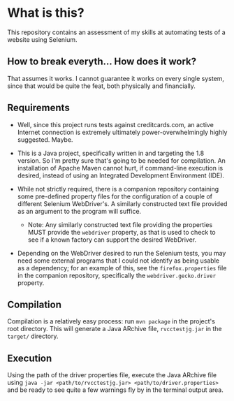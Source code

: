 # What is this?
This repository contains an assessment of my skills at automating tests of a
website using Selenium.

## How to break everyth... How does it work?

That assumes it works. I cannot guarantee it works on every single system, since
that would be quite the feat, both physically and financially.

## Requirements

* Well, since this project runs tests against creditcards.com, an active Internet
connection is extremely ultimately power-overwhelmingly highly suggested. Maybe.

* This is a Java project, specifically written in and targeting the 1.8 version.
So I'm pretty sure that's going to be needed for compilation. An installation
of Apache Maven cannot hurt, if command-line execution is desired, instead of
using an Integrated Development Environment (IDE).

* While not strictly required, there is a companion repository containing some
pre-defined property files for the configuration of a couple of different
Selenium WebDriver's. A similarly constructed text file provided as an argument
to the program will suffice.

  - Note: Any similarly constructed text file providing the properties MUST
provide the `webdriver` property, as that is used to check to see if a known
factory can support the desired WebDriver.

* Depending on the WebDriver desired to run the Selenium tests, you may need
some external programs that I could not identify as being usable as a
dependency; for an example of this, see the `firefox.properties` file in the
companion repository, specifically the `webdriver.gecko.driver` property.

## Compilation

Compilation is a relatively easy process: run `mvn package` in the project's
root directory. This will generate a Java ARchive file, `rvcctestjg.jar` in the
`target/` directory.

## Execution

Using the path of the driver properties file, execute the Java ARchive file
using `java -jar <path/to/rvcctestjg.jar> <path/to/driver.properties>` and be
ready to see quite a few warnings fly by in the terminal output area.
